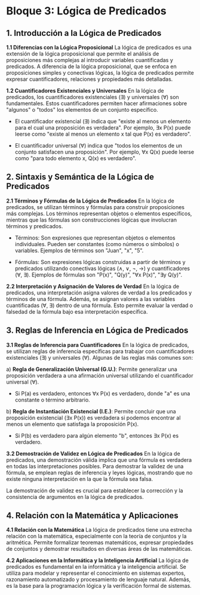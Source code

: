 # Bloque 3: Lógica de Predicados

## 1. Introducción a la Lógica de Predicados

**1.1 Diferencias con la Lógica Proposicional**
La lógica de predicados es una extensión de la lógica proposicional que permite el análisis de proposiciones más complejas al introducir variables cuantificadas y predicados. A diferencia de la lógica proposicional, que se enfoca en proposiciones simples y conectivas lógicas, la lógica de predicados permite expresar cuantificadores, relaciones y propiedades más detalladas.

**1.2 Cuantificadores Existenciales y Universales**
En la lógica de predicados, los cuantificadores existenciales (∃) y universales (∀) son fundamentales. Estos cuantificadores permiten hacer afirmaciones sobre "algunos" o "todos" los elementos de un conjunto específico.

- El cuantificador existencial (∃) indica que "existe al menos un elemento para el cual una proposición es verdadera". Por ejemplo, ∃x P(x) puede leerse como "existe al menos un elemento x tal que P(x) es verdadero".

- El cuantificador universal (∀) indica que "todos los elementos de un conjunto satisfacen una proposición". Por ejemplo, ∀x Q(x) puede leerse como "para todo elemento x, Q(x) es verdadero".

## 2. Sintaxis y Semántica de la Lógica de Predicados

**2.1 Términos y Fórmulas de la Lógica de Predicados**
En la lógica de predicados, se utilizan términos y fórmulas para construir proposiciones más complejas. Los términos representan objetos o elementos específicos, mientras que las fórmulas son construcciones lógicas que involucran términos y predicados.

- Términos: Son expresiones que representan objetos o elementos individuales. Pueden ser constantes (como números o símbolos) o variables. Ejemplos de términos son "Juan", "x", "5".

- Fórmulas: Son expresiones lógicas construidas a partir de términos y predicados utilizando conectivas lógicas (∧, ∨, ¬, →) y cuantificadores (∀, ∃). Ejemplos de fórmulas son "P(x)", "Q(y)", "∀x P(x)", "∃y Q(y)".

**2.2 Interpretación y Asignación de Valores de Verdad**
En la lógica de predicados, una interpretación asigna valores de verdad a los predicados y términos de una fórmula. Además, se asignan valores a las variables cuantificadas (∀, ∃) dentro de una fórmula. Esto permite evaluar la verdad o falsedad de la fórmula bajo esa interpretación específica.

## 3. Reglas de Inferencia en Lógica de Predicados

**3.1 Reglas de Inferencia para Cuantificadores**
En la lógica de predicados, se utilizan reglas de inferencia específicas para trabajar con cuantificadores existenciales (∃) y universales (∀). Algunas de las reglas más comunes son:

a) **Regla de Generalización Universal (G.U.)**: Permite generalizar una proposición verdadera a una afirmación universal utilizando el cuantificador universal (∀).
- Si P(a) es verdadero, entonces ∀x P(x) es verdadero, donde "a" es una constante o término arbitrario.

b) **Regla de Instantiación Existencial (I.E.)**: Permite concluir que una proposición existencial (∃x P(x)) es verdadera si podemos encontrar al menos un elemento que satisfaga la proposición P(x).
- Si P(b) es verdadero para algún elemento "b", entonces ∃x P(x) es verdadero.

**3.2 Demostración de Validez en Lógica de Predicados**
En la lógica de predicados, una demostración válida implica que una fórmula es verdadera en todas las interpretaciones posibles. Para demostrar la validez de una fórmula, se emplean reglas de inferencia y leyes lógicas, mostrando que no existe ninguna interpretación en la que la fórmula sea falsa.

La demostración de validez es crucial para establecer la corrección y la consistencia de argumentos en la lógica de predicados.



## 4. Relación con la Matemática y Aplicaciones

**4.1 Relación con la Matemática**
La lógica de predicados tiene una estrecha relación con la matemática, especialmente con la teoría de conjuntos y la aritmética. Permite formalizar teoremas matemáticos, expresar propiedades de conjuntos y demostrar resultados en diversas áreas de las matemáticas.

**4.2 Aplicaciones en la Informática y la Inteligencia Artificial**
La lógica de predicados es fundamental en la informática y la inteligencia artificial. Se utiliza para modelar y representar el conocimiento en sistemas expertos, razonamiento automatizado y procesamiento de lenguaje natural. Además, es la base para la programación lógica y la verificación formal de sistemas.

